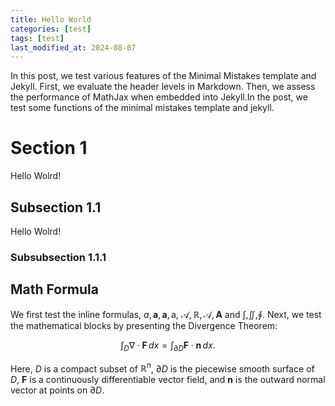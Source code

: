 ```yaml
---
title: Hello World
categories: [test]
tags: [test]
last_modified_at: 2024-08-07
---
```

In this post, we test various features of the Minimal Mistakes template and Jekyll. <!--more-->First, we evaluate the header levels in Markdown. Then, we assess the performance of MathJax when embedded into Jekyll.In the post, we test some functions of the minimal mistakes template and jekyll.

# Section 1
Hello Wolrd!
## Subsection 1.1
Hello Wolrd!
### Subsubsection 1.1.1

## Math Formula
We first test the inline formulas, $a, \bm{a}, \mathbf{a}, \mathrm{a}$, $\mathcal{A}, \mathbb{R}, \mathscr{A}, \mathbf{A}$ and $\int, \iint, \oint$. Next, we test the mathematical blocks by presenting the Divergence Theorem:

$$
\int_D \nabla \cdot \mathbf{F} \, d x = \int_{\partial D} \mathbf{F} \cdot \mathbf{n}\, d x.
$$

Here, $D$ is a compact subset of $\mathbb{R}^{n}$, $\partial D$ is the piecewise smooth surface of $D$, $\mathbf{F}$ is a continuously differentiable vector field, and $\mathbf{n}$ is the outward normal vector at points on $\partial D$.